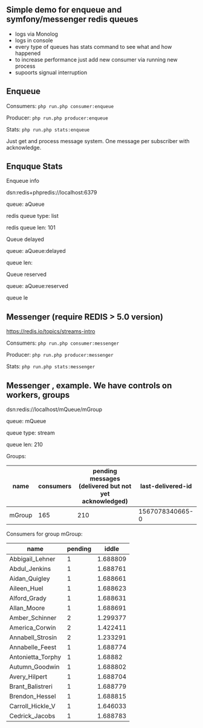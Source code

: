 ## Simple demo for enqueue and symfony/messenger redis queues
- logs via Monolog
- logs in console
- every type of queues has stats command to see what and how happened
- to increase performance just add new consumer via running new process
- supoorts signual interruption

## Enqueue
Consumers:  ``php run.php consumer:enqueue``

Producer:  ``php run.php producer:enqueue``

Stats: ``php run.php stats:enqueue``

Just get and process message system. One message per subscriber with acknowledge.

## Enquque Stats 
Enqueue info

dsn:redis+phpredis://localhost:6379

queue: aQueue

redis queue type: list

redis queue len: 101

Queue delayed

queue: aQueue:delayed

queue len: 

Queue reserved

queue: aQueue:reserved

queue le

## Messenger (require REDIS > 5.0 version)

https://redis.io/topics/streams-intro

Consumers:  ``php run.php consumer:messenger``

Producer:  ``php run.php producer:messenger``

Stats: ``php run.php stats:messenger``

## Messenger , example. We have controls on workers, groups

dsn:redis://localhost/mQueue/mGroup

queue: mQueue

queue type: stream

queue len: 210

Groups: 

| name   | consumers | pending messages (delivered but not yet acknowledged) | last-delivered-id |
|--------|-----------|-------------------------------------------------------|-------------------|
| mGroup | 165       | 210                                                   | 1567078340665-0   |

Consumers for group mGroup: 

| name                          | pending | iddle    |
|-------------------------------|---------|----------|
| Abbigail_Lehner               | 1       | 1.688809 |
| Abdul_Jenkins                 | 1       | 1.688761 |
| Aidan_Quigley                 | 1       | 1.688661 |
| Aileen_Huel                   | 1       | 1.688623 |
| Alford_Grady                  | 1       | 1.688631 |
| Allan_Moore                   | 1       | 1.688691 |
| Amber_Schinner                | 2       | 1.299377 |
| America_Corwin                | 2       | 1.422411 |
| Annabell_Strosin              | 2       | 1.233291 |
| Annabelle_Feest               | 1       | 1.688774 |
| Antonietta_Torphy             | 1       | 1.68882  |
| Autumn_Goodwin                | 1       | 1.688802 |
| Avery_Hilpert                 | 1       | 1.688704 |
| Brant_Balistreri              | 1       | 1.688779 |
| Brendon_Hessel                | 1       | 1.688815 |
| Carroll_Hickle_V              | 1       | 1.646033 |
| Cedrick_Jacobs                | 1       | 1.688783 |
